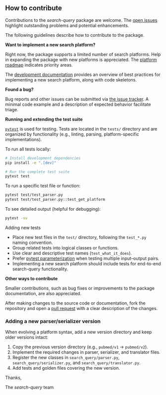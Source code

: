 ## How to contribute

Contributions to the *search-query* package are welcome.
The [open issues](https://github.com/CoLRev-Environment/search-query/issues) highlight outstanding problems and potential enhancements.

The following guidelines describe how to contribute to the package.

**Want to implement a new search platform?**

Right now, the package supports a limited number of search platforms.
Help in expanding the package with new platforms is appreciated.
The [platform roadmap](https://github.com/CoLRev-Environment/search-query/issues/46) indicates priority areas.

The [development documentation](https://colrev-environment.github.io/search-query/dev_docs/overview.html) provides an overview of best practices for implementing a new search platform, along with code skeletons.

**Found a bug?**

Bug reports and other issues can be submitted via [the issue tracker](https://github.com/CoLRev-Environment/search-query/issues/new).
A minimal code example and a description of expected behavior facilitate triage.

**Running and extending the test suite**

[`pytest`](https://docs.pytest.org/) is used for testing.
Tests are located in the `tests/` directory and are organized by functionality (e.g., linting, parsing, platform-specific implementations).

To run all tests locally:

```bash
# Install development dependencies
pip install -e ".[dev]"

# Run the complete test suite
pytest test
````

To run a specific test file or function:

```bash
pytest test/test_parser.py
pytest test/test_parser.py::test_get_platform
```

To see detailed output (helpful for debugging):

```bash
pytest -vv
```

Adding new tests

* Place new test files in the `test/` directory, following the `test_*.py` naming convention.
* Group related tests into logical classes or functions.
* Use clear and descriptive test names (`test_what_it_does`).
* Prefer [pytest parameterization](https://docs.pytest.org/en/stable/how-to/parametrize.html) when testing multiple input–output pairs.
* Implementing a new search platform should include tests for end-to-end search-query functionality.

**Other ways to contribute**

Smaller contributions, such as bug fixes or improvements to the package documentation, are also appreciated.
<!-- TODO: Include guide for contributing to docs? -->

After making changes to the source code or documentation, fork the repository and open a [pull request](https://github.com/CoLRev-Environment/search-query/compare) with a clear description of the changes.

### Adding a new parser/serializer version

When evolving a platform syntax, add a new version directory and keep older
versions intact:

1. Copy the previous version directory (e.g., `pubmed/v1` → `pubmed/v2`).
2. Implement the required changes in parser, serializer, and translator files.
3. Register the new classes in `search_query/parser.py`,
   `search_query/serializer.py`, and `search_query/translator.py`.
4. Add tests and golden files covering the new version.


Thanks,

The *search-query* team
